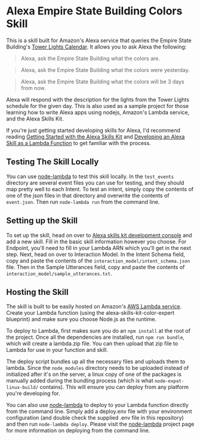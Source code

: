 # Alexa Empire State Building Colors Skill

This is a skill built for Amazon's Alexa service that queries the Empire State Building's [Tower
Lights Calendar](https://www.esbnyc.com/explore/tower-lights/calendar). It allows you to ask Alexa
the following:

>Alexa, ask the Empire State Building what the colors are.

>Alexa, ask the Empire State Building what the colors were yesterday.

>Alexa, ask the Empire State Building what the colors will be 3 days from now.

Alexa will respond with the description for the lights from the Tower Lights schedule for the given
day. This is also used as a sample project for those learning how to write Alexa apps using nodejs,
Amazon's Lambda service, and the Alexa Skills Kit.

If you're just getting started developing skills for Alexa, I'd recommend reading [Getting Started
with the Alexa Skills
Kit](https://developer.amazon.com/public/solutions/alexa/alexa-skills-kit/getting-started-guide) and
[Developing an Alexa Skill as a Lambda
Function](https://developer.amazon.com/public/solutions/alexa/alexa-skills-kit/docs/developing-an-alexa-skill-as-a-lambda-function) to get familiar with the process.

## Testing The Skill Locally

You can use [node-lambda](https://github.com/motdotla/node-lambda) to test this skill locally. In
the `test_events` directory are several event files you can use for testing, and they should map
pretty well to each Intent. To test an intent, simply copy the contents of one of the json files in
that directory and overwrite the contents of `event.json`. Then run `node-lambda run` from the
command line.

## Setting up the Skill

To set up the skill, head on over to [Alexa skills kit
development console](https://developer.amazon.com/edw/home.html) and add a new skill. Fill in the
basic skill information however you choose. For Endpoint, you'll need to fill in your Lambda ARN
which you'll get in the next step. Next, head on over to Interaction Model. In the Intent
Schema field, copy and paste the contents of the `interaction_model/intent_schema.json` file. Then
in the Sample Utterances field, copy and paste the contents of
`interaction_model/sample_utterances.txt`.

## Hosting the Skill

The skill is built to be easily hosted on Amazon's [AWS
Lambda service](https://aws.amazon.com/lambda/). Create your Lambda function (using the
alexa-skills-kit-color-expert blueprint) and make sure you choose Node.js as the runtime.

To deploy to Lambda, first makes sure you do an `npm install` at the root of the project.
Once all the dependencies are installed, run `npm run bundle`, which will create a lambda.zip file.
You can then upload that zip file to Lambda for use in your function and skill.

The deploy script bundles up all the necessary files and uploads them to lambda. Since the
`node_modules` directory needs to be uploaded instead of initialized after it's on the server, a
linux copy of one of the packages is manually added during the bundling process (which is what
`node-expat-linux-build/` contains). This will ensure you can deploy from any platform you're
developing for.

You can also use [node-lambda](https://github.com/motdotla/node-lambda) to deploy to your Lambda
function directly from the command line. Simply add a deploy.env file with your environment
configuration (and double check the supplied .env file in this repository) and then run
`node-lambda deploy`. Please visit the [node-lambda](https://github.com/motdotla/node-lambda)
project page for more information on deploying from the command line.
